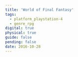 ```yaml
---
title: 'World of Final Fantasy'
tags:
  - platform_playstation-4
  - genre_rpg
digital: true
physical: true
guide: false
pending: false
date: 2016-10-28
---
```


